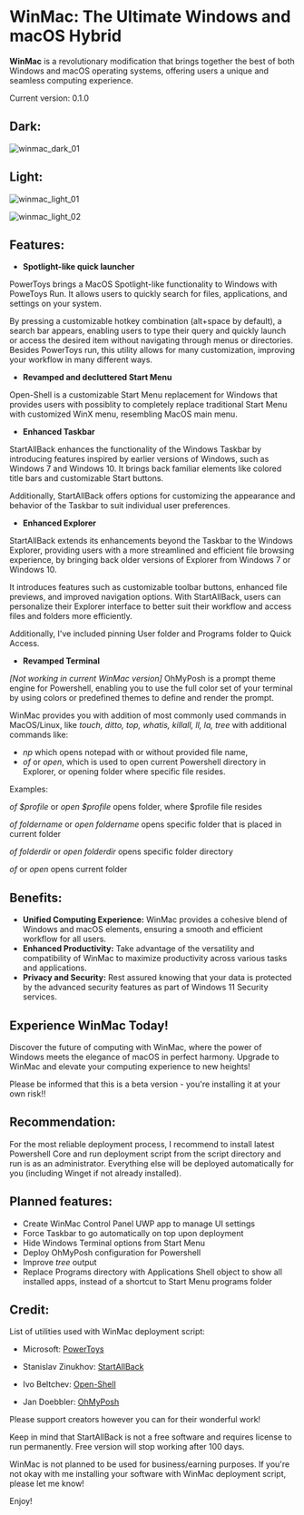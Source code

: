 # WinMac: The Ultimate Windows and macOS Hybrid

**WinMac** is a revolutionary modification that brings together the best of both Windows and macOS operating systems, offering users a unique and seamless computing experience.

Current version: 0.1.0

## Dark:

![winmac_dark_01](https://github.com/Asteski/WinMac/assets/163755955/e857e2b7-97cc-4d70-b3a9-816f03bb6a7d)

## Light:

![winmac_light_01](https://github.com/Asteski/WinMac/assets/163755955/c2be00bb-07f2-46ed-bccd-9456dde5bcc7)

![winmac_light_02](https://github.com/Asteski/WinMac/assets/163755955/7e455ebe-91fd-4fd9-a104-c24e8d4858b4)

## Features:

- **Spotlight-like quick launcher**

PowerToys brings a MacOS Spotlight-like functionality to Windows with PoweToys Run. It allows users to quickly search for files, applications, and settings on your system. 

By pressing a customizable hotkey combination (alt+space by default), a search bar appears, enabling users to type their query and quickly launch or access the desired item without navigating through menus or directories. Besides PowerToys run, this utility allows for many customization, improving your workflow in many different ways.

- **Revamped and decluttered Start Menu**

Open-Shell is a customizable Start Menu replacement for Windows that provides users with possiblity to completely replace traditional Start Menu with customized WinX menu, resembling MacOS main menu.

- **Enhanced Taskbar**

StartAllBack enhances the functionality of the Windows Taskbar by introducing features inspired by earlier versions of Windows, such as Windows 7 and Windows 10. It brings back familiar elements like colored title bars and customizable Start buttons. 

Additionally, StartAllBack offers options for customizing the appearance and behavior of the Taskbar to suit individual user preferences.

- **Enhanced Explorer**

StartAllBack extends its enhancements beyond the Taskbar to the Windows Explorer, providing users with a more streamlined and efficient file browsing experience, by bringing back older versions of Explorer from Windows 7 or Windows 10. 

It introduces features such as customizable toolbar buttons, enhanced file previews, and improved navigation options. With StartAllBack, users can personalize their Explorer interface to better suit their workflow and access files and folders more efficiently.

Additionally, I've included pinning User folder and Programs folder to Quick Access.

- **Revamped Terminal**

*[Not working in current WinMac version]* OhMyPosh is a prompt theme engine for Powershell, enabling you to use the full color set of your terminal by using colors or predefined themes to define and render the prompt. 

WinMac provides you with addition of most commonly used commands in MacOS/Linux, like *touch, ditto, top, whatis, killall, ll, la, tree* with additional commands like:

- *np* which opens notepad with or without provided file name,
- *of* or *open*, which is used to open current Powershell directory in Explorer, or opening folder where specific file resides.

Examples: 

*of $profile* or *open $profile* opens folder, where $profile file resides

*of foldername* or *open foldername* opens specific folder that is placed in current folder

*of folderdir* or *open folderdir* opens specific folder directory

*of* or *open* opens current folder

## Benefits:

- **Unified Computing Experience:** WinMac provides a cohesive blend of Windows and macOS elements, ensuring a smooth and efficient workflow for all users.
- **Enhanced Productivity:** Take advantage of the versatility and compatibility of WinMac to maximize productivity across various tasks and applications.
- **Privacy and Security:** Rest assured knowing that your data is protected by the advanced security features as part of Windows 11 Security services.

## Experience WinMac Today!

Discover the future of computing with WinMac, where the power of Windows meets the elegance of macOS in perfect harmony. Upgrade to WinMac and elevate your computing experience to new heights!

Please be informed that this is a beta version - you're installing it at your own risk!!

## Recommendation:

For the most reliable deployment process, I recommend to install latest Powershell Core and run deployment script from the script directory and run is as an administrator. Everything else will be deployed automatically for you (including Winget if not already installed).

## Planned features:

- Create WinMac Control Panel UWP app to manage UI settings
- Force Taskbar to go automatically on top upon deployment
- Hide Windows Terminal options from Start Menu
- Deploy OhMyPosh configuration for Powershell
- Improve *tree* output
- Replace Programs directory with Applications Shell object to show all installed apps, instead of a shortcut to Start Menu programs folder

## Credit:

List of utilities used with WinMac deployment script:

- Microsoft: [PowerToys](https://learn.microsoft.com/en-us/windows/powertoys/)

- Stanislav Zinukhov: [StartAllBack](https://www.startallback.com/)

- Ivo Beltchev: [Open-Shell](https://open-shell.github.io/Open-Shell-Menu/)

- Jan Doebbler: [OhMyPosh](https://ohmyposh.dev/)

Please support creators however you can for their wonderful work!

Keep in mind that StartAllBack is not a free software and requires license to run permanently. Free version will stop working after 100 days.

WinMac is not planned to be used for business/earning purposes. If you're not okay with me installing your software with WinMac deployment script, please let me know!

Enjoy!